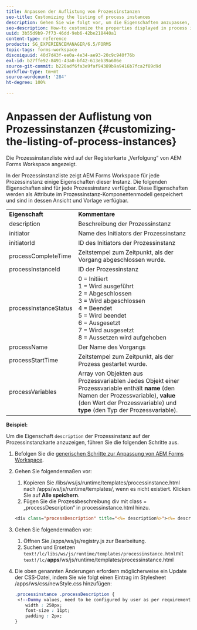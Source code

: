 ```yaml
---
title: Anpassen der Auflistung von Prozessinstanzen
seo-title: Customizing the listing of process instances
description: Gehen Sie wie folgt vor, um die Eigenschaften anzupassen, die in der Prozessinstanz in AEM Forms Workspace angezeigt werden.
seo-description: How-to customize the properties displayed in process instance in AEM Forms workspace.
uuid: 3b55d9b9-7f73-46dd-9eb6-42be218440a1
content-type: reference
products: SG_EXPERIENCEMANAGER/6.5/FORMS
topic-tags: forms-workspace
discoiquuid: 40d7d43f-ee0a-4e34-ae93-20c9c940f76b
exl-id: b27ffe92-8491-43a0-bf42-613eb39a606e
source-git-commit: b220adf6fa3e9faf94389b9a9416b7fca2f89d9d
workflow-type: tm+mt
source-wordcount: '284'
ht-degree: 100%

---
```


# Anpassen der Auflistung von Prozessinstanzen {#customizing-the-listing-of-process-instances}

Die Prozessinstanzliste wird auf der Registerkarte „Verfolgung“ von AEM Forms Workspace angezeigt.

In der Prozessinstanzliste zeigt AEM Forms Workspace für jede Prozessinstanz einige Eigenschaften dieser Instanz. Die folgenden Eigenschaften sind für jede Prozessinstanz verfügbar. Diese Eigenschaften werden als Attribute im Prozessinstanz-Komponentenmodell gespeichert und sind in dessen Ansicht und Vorlage verfügbar.

<table>
 <tbody>
  <tr>
   <td><strong>Eigenschaft</strong></td>
   <td><strong>Kommentare</strong></td>
  </tr>
  <tr>
   <td>description</td>
   <td>Beschreibung der Prozessinstanz</td>
  </tr>
  <tr>
   <td>initiator</td>
   <td>Name des Initiators der Prozessinstanz</td>
  </tr>
  <tr>
   <td>initiatorId</td>
   <td>ID des Initiators der Prozessinstanz</td>
  </tr>
  <tr>
   <td>processCompleteTime</td>
   <td>Zeitstempel zum Zeitpunkt, als der Vorgang abgeschlossen wurde.</td>
  </tr>
  <tr>
   <td>processInstanceId</td>
   <td>ID der Prozessinstanz</td>
  </tr>
  <tr>
   <td>processInstanceStatus</td>
   <td>0 = Initiiert<br />1 = Wird ausgeführt<br /> 2 = Abgeschlossen<br /> 3 = Wird abgeschlossen<br />4 = Beendet<br /> 5 = Wird beendet<br /> 6 = Ausgesetzt<br /> 7 = Wird ausgesetzt<br /> 8 = Aussetzen wird aufgehoben</td>
  </tr>
  <tr>
   <td>processName</td>
   <td>Der Name des Vorgangs</td>
  </tr>
  <tr>
   <td>processStartTime</td>
   <td>Zeitstempel zum Zeitpunkt, als der Prozess gestartet wurde.</td>
  </tr>
  <tr>
   <td>processVariables</td>
   <td>Array von Objekten aus Prozessvariablen Jedes Objekt einer Prozessvariable enthält <strong>name</strong> (den Namen der Prozessvariable), <strong>value</strong> (den Wert der Prozessvariable) und <strong>type</strong> (den Typ der Prozessvariable).</td>
  </tr>
 </tbody>
</table>

**Beispiel:**

Um die Eigenschaft `description` der Prozessinstanz auf der Prozessinstanzkarte anzuzeigen, führen Sie die folgenden Schritte aus.

1. Befolgen Sie die [generischen Schritte zur Anpassung von AEM Forms Workspace](/help/forms/using/generic-steps-html-workspace-customization.md).
1. Gehen Sie folgendermaßen vor:

   1. Kopieren Sie /libs/ws/js/runtime/templates/processinstance.html nach /apps/ws/js/runtime/templates/, wenn es nicht existiert. Klicken Sie auf **Alle speichern**.
   1. Fügen Sie die Prozessbeschreibung div mit class = „processDescription“ in processinstance.html hinzu.

   ```jsp
   <div class="processDescription" title="<%= description%>"><%= description%></div>
   ```

1. Gehen Sie folgendermaßen vor:

   1. Öffnen Sie /apps/ws/js/registry.js zur Bearbeitung.
   1. Suchen und Ersetzen `text!/lc/libs/ws/js/runtime/templates/processinstance.html`mit `text!/lc/`**apps**/ws/js/runtime/templates/processinstance.html

1. Die oben genannten Änderungen erfordern möglicherweise ein Update der CSS-Datei, indem Sie wie folgt einen Eintrag im Stylesheet /apps/ws/css/newStyle.css hinzufügen:

   ```css
   .processinstance .processDescription {
    <!--Dummy values, need to be configured by user as per requirement as well as user can add or delete any property depending upon requirement-->
       width : 250px;
       font-size : 11pt;
       padding : 2px;
   }
   ```
